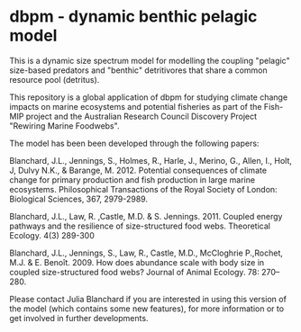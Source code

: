 # dbpm - dynamic benthic pelagic model

This is a dynamic size spectrum model for modelling the coupling "pelagic" size-based predators 
and "benthic" detritivores that share a common resource pool (detritus).

This repository is a global application of dbpm for studying climate change impacts on marine ecosystems and 
potential fisheries as part of the Fish-MIP project and the Australian Research Council Discovery Project "Rewiring Marine Foodwebs".

The model has been been developed through the following papers:

Blanchard, J.L., Jennings, S., Holmes, R., Harle, J., Merino, G., Allen, I., Holt, J, Dulvy N.K., & Barange, M. 2012. 
Potential consequences of climate change for primary production and fish production in large marine ecosystems. 
Philosophical Transactions of the Royal Society of London: Biological Sciences, 367, 2979-2989. 

Blanchard, J.L., Law, R. ,Castle, M.D. & S. Jennings. 2011. 
Coupled energy pathways and the resilience of size-structured food webs. Theoretical Ecology. 4(3) 289-300

Blanchard, J.L., Jennings, S., Law, R., Castle, M.D., McCloghrie P.,Rochet, M.J. & E. Benoît. 2009. 
How does abundance scale with body size in coupled size-structured food webs? Journal of Animal Ecology. 78: 270–280.


Please contact Julia Blanchard if you are interested in using this version of the model (which contains some new features), 
for more information or to get involved in further developments.
